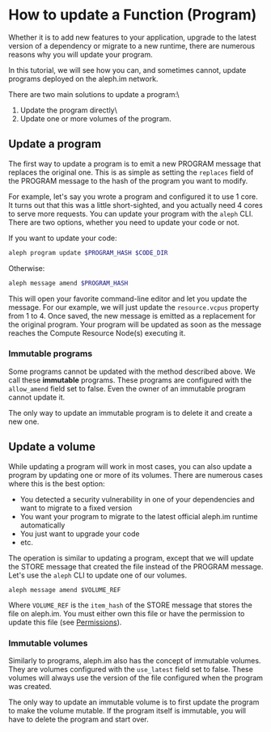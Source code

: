# How to update a Function (Program)

Whether it is to add new features to your application, upgrade to the latest version of a dependency or migrate to
a new runtime, there are numerous reasons why you will update your program.

In this tutorial, we will see how you can, and sometimes cannot, update programs deployed on the aleph.im network.

There are two main solutions to update a program:\
1. Update the program directly\
2. Update one or more volumes of the program.

## Update a program

The first way to update a program is to emit a new PROGRAM message that replaces the original one.
This is as simple as setting the `replaces` field of the PROGRAM message to the hash of the program
you want to modify.

For example, let's say you wrote a program and configured it to use 1 core.
It turns out that this was a little short-sighted, and you actually need 4 cores
to serve more requests.
You can update your program with the `aleph` CLI.
There are two options, whether you need to update your code or not.

If you want to update your code:

```bash
aleph program update $PROGRAM_HASH $CODE_DIR
```

Otherwise:

```bash
aleph message amend $PROGRAM_HASH
```

This will open your favorite command-line editor and let you update the message.
For our example, we will just update the `resource.vcpus` property from 1 to 4.
Once saved, the new message is emitted as a replacement for the original program.
Your program will be updated as soon as the message reaches the Compute Resource Node(s) executing it.

### Immutable programs

Some programs cannot be updated with the method described above.
We call these __immutable__ programs.
These programs are configured with the `allow_amend` field set to false.
Even the owner of an immutable program cannot update it.

The only way to update an immutable program is to delete it and create a new one.

## Update a volume

While updating a program will work in most cases, you can also update a program by updating one or more
of its volumes.
There are numerous cases where this is the best option:

* You detected a security vulnerability in one of your dependencies and want to migrate to a fixed version
* You want your program to migrate to the latest official aleph.im runtime automatically
* You just want to upgrade your code
* etc.

The operation is similar to updating a program, except that we will update the STORE message
that created the file instead of the PROGRAM message.
Let's use the `aleph` CLI to update one of our volumes.

```
aleph message amend $VOLUME_REF
```

Where `VOLUME_REF` is the `item_hash` of the STORE message that stores the file on aleph.im.
You must either own this file or have the permission to update this file 
(see [Permissions](../protocol/permissions.md)).

### Immutable volumes

Similarly to programs, aleph.im also has the concept of immutable volumes.
They are volumes configured with the `use_latest` field set to false.
These volumes will always use the version of the file configured when the program was created.

The only way to update an immutable volume is to first update the program to make the volume
mutable.
If the program itself is immutable, you will have to delete the program and start over.

